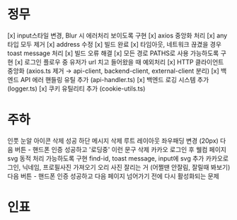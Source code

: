 # 정무

[x] input스타일 변경, Blur 시 에러처리 보이도록 구현
[x] axios 중앙화 처리
[x] any 타입 모두 제거
[x] address 수정
[x] 빌드 완료
[x] 타임아웃, 네트워크 끊겼을 경우 toast message 처리
[x] 빌드 오류 해결
[x] 모든 경로 PATHS로 사용 가능하도록 구현
[x] 로그인 플로우 중 유저가 url 치고 들어왔을 때 예외처리
[x] HTTP 클라이언트 중앙화 (axios.ts 제거 → api-client, backend-client, external-client 분리)
[x] 백엔드 API 에러 핸들링 유틸 추가 (api-handler.ts)
[x] 백엔드 로깅 시스템 추가 (logger.ts)
[x] 쿠키 유틸리티 추가 (cookie-utils.ts)

# 주하

인풋 눈알 아이콘 삭제
성공 하단 메시지 삭제
루트 레이아웃 좌우패딩 변경 (20px)
다음 버튼 - 핸드폰 인증 성공하고 '로딩중' 이런 문구 삭제
카카오 로그인 후 웰컴 페이지
svg 동적 처리 가능하도록 구현
find-id, toast message, input에 svg 추가
카카오로그인, 닉네임, 프로필사진 가져오기
오리 사진 잘리는 거 (어쩔땐 안잘림, 잘릴때 봐보기)
다음 버튼 - 핸드폰 인증 성공하고 다음 페이지 넘어가기 전에 다시 활성화되는 문제



# 인표
